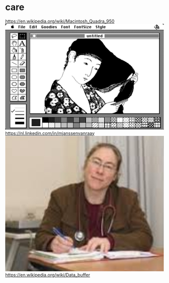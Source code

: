 # care
https://en.wikipedia.org/wiki/Macintosh_Quadra_950
![](https://github.com/nondejus/care/blob/main/ArtBoard%20Image%20(376).jpg)
https://nl.linkedin.com/in/mjanssenvanraay
![](https://github.com/nondejus/care/blob/main/ArtBoard%20Image%20(222).jpg)
https://en.wikipedia.org/wiki/Data_buffer
